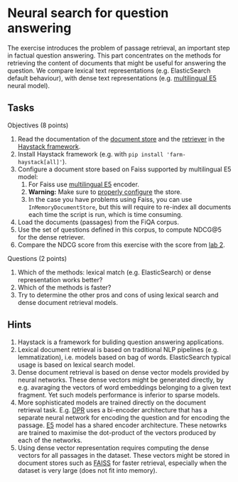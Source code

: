 # Neural search for question answering

The exercise introduces the problem of passage retrieval, an important step in factual question answering. 
This part concentrates on the methods for retrieving
the content of documents that might be useful for answering the question. We compare lexical text
representations (e.g. ElasticSearch default behaviour), with dense text representations (e.g. [multilingual E5](https://huggingface.co/intfloat/multilingual-e5-base) neural model).

## Tasks

Objectives (8 points)

1. Read the documentation of the [document store](https://docs.haystack.deepset.ai/docs/document_store) and
   the [retriever](https://docs.haystack.deepset.ai/docs/retriever) in the 
   [Haystack framework](https://haystack.deepset.ai/).
2. Install Haystack framework (e.g. with `pip install 'farm-haystack[all]'`).
3. Configure a document store based on Faiss supported by multilingual E5 model:
   1. For Faiss use [multilingual E5](https://huggingface.co/intfloat/multilingual-e5-base) encoder.
   3. **Warning:** Make sure to [properly configure](https://github.com/deepset-ai/haystack/issues/5242) the store.
   4. In the case you have problems using Faiss, you can use `InMemoryDocumentStore`, but this will require to re-index
      all documents each time the script is run, which is time consuming.
4. Load the documents (passages) from the FiQA corpus.
5. Use the set of questions defined in this corpus, to compute NDCG@5 for the dense retriever.
6. Compare the NDCG score from this exercise with the score from [lab 2](2-fts.md).

Questions (2 points)

1. Which of the methods: lexical match (e.g. ElasticSearch) or dense representation works better? 
2. Which of the methods is faster?
3. Try to determine the other pros and cons of using lexical search and dense document retrieval models.
   

## Hints

1. Haystack is a framework for buliding question answering applications.
2. Lexical document retrieval is based on traditional NLP pipelines (e.g. lemmatization),
   i.e. models based on bag of words. ElasticSearch typical usage is based on lexical search model.
3. Dense document retrieval is based on dense vector models provided by neural networks. These dense vectors might be 
   generated directly, by e.g. avaraging the vectors of word embeddings belonging to a given text fragment. Yet such
   models performance is inferior to sparse models.
4. More sophisticated models are trained directly on the document retrieval task. E.g. [DPR](https://arxiv.org/abs/2004.04906)
   uses a bi-encoder architecture that has a separate neural network for encoding the question and for encoding the passage.
   [E5](https://arxiv.org/abs/2212.03533) model has a shared encoder architecture.
   These netowrks are trained to maximise the dot-product of the vectors produced by each of the networks.
5. Using dense vector representation requires computing the dense vectors for all passages in the dataset. 
   These vectors might be stored in document stores such as [FAISS](https://github.com/facebookresearch/faiss) for faster retrieval, 
   especially when the dataset is very large (does not fit into memory).

